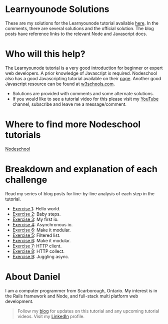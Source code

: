 # Learnyounode Solutions

These are my solutions for the Learnyounode tutorial available [here][LearnyounodeLink].  In the comments, there are several solutions and the official solution.  The blog posts have reference links to the relevant Node and Javascript docs.


# Who will this help?

The Learnyounode tutorial is a very good introduction for beginner or expert web developers.  A prior knowledge of Javascript is required.  Nodeschool also has a good Javascripting tutorial available on their [page][javascriptingLink].  Another good Javascript resource can be found at [w3schools.com][javascriptW3].

- Solutions are provided with comments and some alternate solutions.
- If you would like to see a tutorial video for this please visit my [YouTube][youtubelink] channel, subscribe and leave me a message/comment.


# Where to find more Nodeschool tutorials

[Nodeschool][nodeSchoolTutorials]


# Breakdown and explanation of each challenge

Read my series of blog posts for line-by-line analysis of each step in the tutorial.

- [Exercise 1][exercise1]:  Hello world.
- [Exercise 2][exercise2]:  Baby steps.
- [Exercise 3][exercise3]:  My first io.
- [Exercise 4][exercise4]:  Asynchronous io.
- [Exercise 6][exercise6]:  Make it modular.
- [Exercise 5][exercise5]:  Filtered list.
- [Exercise 6][exercise6]:  Make it modular.
- [Exercise 7][exercise7]:  HTTP client.
- [Exercise 8][exercise8]:  HTTP collect.
- [Exercise 9][exercise9]:  Juggling async.


# About Daniel

I am a computer programmer from Scarborough, Ontario.  My interest is in the Rails framework and Node, and full-stack multi platform web development.


> Follow my [blog][bloglink] for updates on this tutorial and any upcoming tutorial videos.
> Visit my [LinkedIn][linkedinlink] profile.


<!-- Web Links -->

  [LearnyounodeLink]: <https://github.com/workshopper/learnyounode>
  [bloglink]: <https://medium.com/coding-and-web-development/learnyounode-92487f382e01#.4xabu4beh>
  [youtubelink]: <https://www.youtube.com/c/danielpaulgrechpereira>
  [linkedinlink]: <https://ca.linkedin.com/in/danielpaulpereira>
  [javascriptingLink]: <https://github.com/workshopper/javascripting>
  [nodeSchoolTutorials]: <https://nodeschool.io/#workshoppers>
  [javascriptW3]: <http://www.w3schools.com/js/>


<!-- Blog links -->

  [exercise1]: <https://medium.com/coding-and-web-development/learnyounode-exercise-1-907e214c4f28#.pxzcl7vkt>
  [exercise2]: <https://medium.com/coding-and-web-development/learnyounode-exercise-2-677f3a9d32f1#.2ls4dyw3t>
  [exercise3]: <https://medium.com/coding-and-web-development/learnyounode-exercise-3-2aa8d6aba68a#.njwfdxqqt>
  [exercise4]: <https://medium.com/@pereirawebdev/learnyounode-exercise-4-89a8b2637677#.o9nvapnz8>
  [exercise5]: <https://medium.com/coding-and-web-development/learnyounode-exercise-5-ba7e4212bd56#.iam1nr6f4>
  [exercise6]: <https://medium.com/coding-and-web-development/learnyounode-exercise-6-a9079f4e7dac#.un8yevyej>
  [exercise7]: <https://medium.com/coding-and-web-development/learnyounode-exercise-7-65019538b96c#.rl1wxpkjj>
  [exercise8]: <https://medium.com/coding-and-web-development/learnyounode-exercise-8-7dc7d8431fef#.yr581gl0j>
  [exercise9]: <https://medium.com/coding-and-web-development/learnyounode-exercise-9-331c9dcd118b#.5dhhxsnk6>